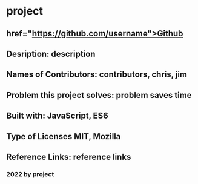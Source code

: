 
 # project     
 ## href="https://github.com/username">Github
  
        
## Desription: description
## Names of Contributors: contributors, chris, jim   
## Problem this project solves: problem saves time   
## Built with: JavaScript, ES6
## Type of Licenses MIT, Mozilla          
## Reference Links: reference links 
    
### 2022 by project  